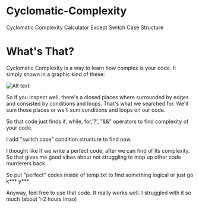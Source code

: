 # Cyclomatic-Complexity
Cyclomatic Complexity Calculator Except Switch Case Structure

# What's That?

Cyclomatic Complexity is a way to learn how complex is your code. It simply shown in a graphic kind of these:



<img src="https://i.hizliresim.com/lt4knr1.png" alt="Alt text" title="Optional title">

So if you inspect well, there's a closed places where surrounded by edges and consisted by conditions and loops. That's what we searched for. We'll sum those places or 
we'll sum conditions and loops on our code.

So that code just finds if, while, for,'?', "&&" operators to find complexity of your code. 

I add "switch case" condition structure to find now. 

I thought like If we write a perfect code, after we can find of Its complexity. So that gives me good vibes about not struggling to mop up other code murderers back.

So put "perfect" codes inside of temp.txt to find something logical or just go k*** y***

Anyway, feel free to use that code. It really works well. I struggled with it so much (about 1-2 hours lmao)

